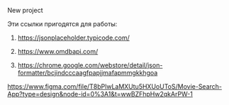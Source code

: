 New project

Эти ссылки пригодятся для работы:

1) https://jsonplaceholder.typicode.com/

2) https://www.omdbapi.com/

3) https://chrome.google.com/webstore/detail/json-formatter/bcjindcccaagfpapjjmafapmmgkkhgoa



https://www.figma.com/file/T8bPlwLaMXUtu5HXUoUToS/Movie-Search-App?type=design&node-id=0%3A1&t=wwBZFhpHw2qkArPW-1
